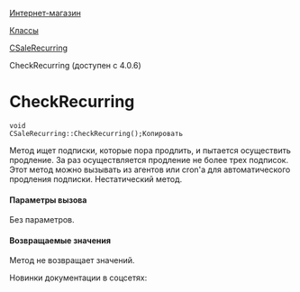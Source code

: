 [Интернет-магазин](/api_help/sale/index.php)

[Классы](/api_help/sale/classes/index.php)

[CSaleRecurring](/api_help/sale/classes/csalerecurring/index.php)

CheckRecurring (доступен с 4.0.6)

CheckRecurring
==============

```
void
CSaleRecurring::CheckRecurring();Копировать
```

Метод ищет подписки, которые пора продлить, и пытается осуществить продление. За раз осуществляется продление не более трех подписок. Этот метод можно вызывать из агентов или cron'а для автоматического продления подписки. Нестатический метод.

#### Параметры вызова

Без параметров.

#### Возвращаемые значения

Метод не возвращает значений.

Новинки документации в соцсетях: